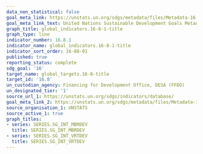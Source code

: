 ```yaml
---
data_non_statistical: false
goal_meta_link: https://unstats.un.org/sdgs/metadata/files/Metadata-16-08-01.pdf
goal_meta_link_text: United Nations Sustainable Development Goals Metadata (pdf 1361kB)
graph_title: global_indicators.16-8-1-title
graph_type: line
indicator_number: 16.8.1
indicator_name: global_indicators.16-8-1-title
indicator_sort_order: 16-08-01
published: true
reporting_status: complete
sdg_goal: '16'
target_name: global_targets.16-8-title
target_id: '16.8'
un_custodian_agency: Financing for Development Office, DESA (FFDO)
un_designated_tier: '1'
source_url_1: https://unstats.un.org/sdgs/indicators/database/
goal_meta_link_2: https://unstats.un.org/sdgs/metadata/files/Metadata-16-08-01.pdf
source_organisation_1: UNSTATS
source_active_1: true
graph_titles:
- series: SERIES.SG_INT_MBRDEV
  title: SERIES.SG_INT_MBRDEV
- series: SERIES.SG_INT_VRTDEV
  title: SERIES.SG_INT_VRTDEV
---
```

